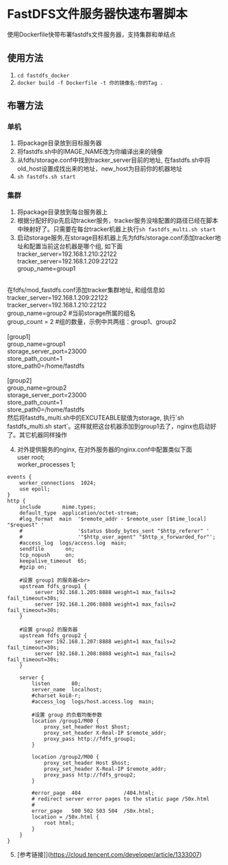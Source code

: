 # FastDFS文件服务器快速布署脚本
使用Dockerfile快带布署fastdfs文件服务器，支持集群和单结点

## 使用方法
1. `cd fastdfs_docker`
2. `docker build -f Dockerfile -t 你的镜像名:你的Tag .`

## 布署方法
### 单机
1. 将package目录放到目标服务器
2. 将fastdfs.sh中的IMAGE_NAME改为你编译出来的镜像
3. 从fdfs/storage.conf中找到tracker_server目前的地址, 在fastdfs.sh中将old_host设置成找出来的地址，new_host为目前你的机器地址
3. `sh fastdfs.sh start`

### 集群
1. 将package目录放到每台服务器上
2. 根据分配好的ip先启动tracker服务，tracker服务没啥配置的路径已经在脚本中映射好了。只需要在每台tracker机器上执行`sh fastdfs_multi.sh start`
3. 启动storage服务,在storage目标机器上先为fdfs/storage.conf添加tracker地址和配置当前这台机器是哪个组, 如下面<br>
    tracker_server=192.168.1.210:22122<br>
    tracker_server=192.168.1.209:22122<br>
    group_name=group1<br>
<br>
在fdfs/mod_fastdfs.conf添加tracker集群地址, 和组信息如<br>
tracker_server=192.168.1.209:22122<br>
tracker_server=192.168.1.210:22122<br>
group_name=group2                        #当前storage所属的组名<br>
group_count = 2                    #组的数量，示例中共两组：group1、group2<br>
<br>
[group1]<br>
group_name=group1<br>
storage_server_port=23000<br>
store_path_count=1<br>
store_path0=/home/fastdfs<br>
<br>
[group2]<br>
group_name=group2<br>
storage_server_port=23000<br>
store_path_count=1<br>
store_path0=/home/fastdfs<br>
然后将fastdfs_multi.sh中的EXCUTEABLE赋值为storage, 执行`sh fastdfs_multi.sh start`。这样就把这台机器添加到group1去了，nginx也启动好了。其它机器同样操作

4. 对外提供服务的nginx, 在对外服务器的nginx.conf中配置类似下面 <br>
user  root;<br>
worker_processes  1;<br>
```
events {
    worker_connections  1024;
    use epoll;
}
http {
    include       mime.types;
    default_type  application/octet-stream;
    #log_format  main  '$remote_addr - $remote_user [$time_local] "$request" '
    #                  '$status $body_bytes_sent "$http_referer" '
    #                  '"$http_user_agent" "$http_x_forwarded_for"';
    #access_log  logs/access.log  main;
    sendfile       on;
    tcp_nopush     on;
    keepalive_timeout  65;
    #gzip on;

    #设置 group1 的服务器<br>
    upstream fdfs_group1 {
         server 192.168.1.205:8888 weight=1 max_fails=2 fail_timeout=30s;
         server 192.168.1.206:8888 weight=1 max_fails=2 fail_timeout=30s;
    }

    #设置 group2 的服务器
    upstream fdfs_group2 {
         server 192.168.1.207:8888 weight=1 max_fails=2 fail_timeout=30s;
         server 192.168.1.208:8888 weight=1 max_fails=2 fail_timeout=30s;
    }

    server {
        listen       80;
        server_name  localhost;
        #charset koi8-r;
        #access_log  logs/host.access.log  main;

        #设置 group 的负载均衡参数
        location /group1/M00 {
            proxy_set_header Host $host;
            proxy_set_header X-Real-IP $remote_addr;
            proxy_pass http://fdfs_group1;
        }

        location /group2/M00 {
            proxy_set_header Host $host;
            proxy_set_header X-Real-IP $remote_addr;
            proxy_pass http://fdfs_group2;
        }

        #error_page  404              /404.html;
        # redirect server error pages to the static page /50x.html
        #
        error_page   500 502 503 504  /50x.html;
        location = /50x.html {
            root html;
        }
    }
}
```
5. [参考链接]](https://cloud.tencent.com/developer/article/1333007)
